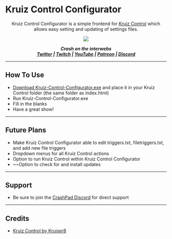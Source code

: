# Kruiz Control Configurator

<p align="center">Kruiz Control Configurator is a simple frontend for <a href="https://github.com/Kruiser8/Kruiz-Control">Kruiz Control</a> which allows easy setting and updating of settings files.</p>

<p align="center"><img src="https://user-images.githubusercontent.com/51434502/92075831-2c154b80-ed6e-11ea-9862-ee58bdf1bbc8.png"></p>

<p align="center"><i><b>
  Crash on the interwebs<br>
  <a href="https://twitter.com/CrashKoeck">Twitter</a> |
  <a href="https://twitch.tv/CrashKoeck">Twitch</a> |
  <a href="https://youtube.com/Crashkoeck">YouTube</a> |
  <a href="https://patreon.com/Crashkoeck">Patreon</a> |
  <a href="https://discord.gg/zyS2jbJ">Discord</a>
</b></i></p>

***

## How To Use
- <a href="https://github.com/CrashKoeck/Kruiz-Control-Configurator/releases">Download Kruiz-Control-Configurator.exe</a> and place it in your Kruiz Control folder (the same folder as index.html)
- Run Kruiz-Control-Configurator.exe
- Fill in the blanks
- Have a great show!

***

## Future Plans
- Make Kruiz Control Configurator able to edit triggers.txt, filetriggers.txt, and add new file triggers
- Dropdown menus for all Kruiz Control actions
- Option to run Kruiz Control within Kruiz Control Configurator
- ~~Option to check for and install updates

***

## Support
- Be sure to join the <a href="https://discord.gg/zyS2jbJ">CrashPad Discord</a> for direct support

***

## Credits
- <a href="https://github.com/Kruiser8/Kruiz-Control">Kruiz Control by Kruiser8</a>
